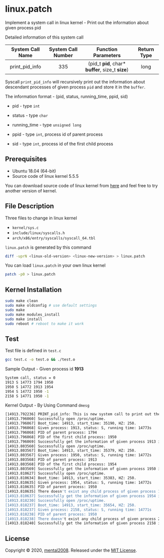 # linux.patch

Implement a system call in linux kernel - Print out the information about given process pid



Detailed information of this system call

| System Call Name | System Call Number |                Function Parameters                 | Return Type |
| :--------------: | :----------------: | :------------------------------------------------: | :---------: |
|  print_pid_info  |        335         | (pid_t **pid**, char* **buffer**, size_t **size**) |    long     |

Syscall ``print_pid_info`` will recursively print out the information about descendant processes of given process ``pid`` and store it in the ``buffer``.

The information format - (pid, status, running_time, ppid, sid)

- pid - type ``int`` 
- status - type ``char``
- running_time - type ``unsigned long``

- ppid - type ``int``, process id of parent process
- sid - type ``int``, process id of the first child process



## Prerequisites

- Ubuntu 18.04 (64-bit)
- Source code of linux kernel 5.5.5

You can download source code of linux kernel from [here](https://cdn.kernel.org/pub/linux/kernel/v5.x/linux-5.5.5.tar.xz) and feel free to try another version of kernel.



## File Description

Three files to change in linux kernel

- ``kernel/sys.c``
- ``include/linux/syscalls.h``
- ``arch/x86/entry/syscalls/syscall_64.tbl``



``linux.patch`` is generated by this command

```bash
diff -uprN <linux-old-version> <linux-new-version> > linux.patch
```



You can load ``linux.patch`` in your own linux kernel

```bash
patch -p0 > linux.patch
```



## Kernel Installation

```bash
sudo make clean
sudo make oldconfig # use default settings
sudo make
sudo make modules_install
sudo make install
sudo reboot # reboot to make it work
```



## Test

Test file is defined in ``test.c``

```bash
gcc test.c -o test.o && ./test.o
```



Sample Output - Given process id **1913**

```bash
System call, status = 0
1913 S 14773 1794 1950
1950 S 14772 1913 1954
1954 S 14772 1950 -1
2158 S 14771 1950 -1
```



Kernel Output - By Using Command ``dmesg``

```bash
[14913.792236] PRINT_pid_info: This is new system call to print out the information about descendant processes of given process 1913.
[14913.796060] Successfully open /proc/uptime.
[14913.796067] Boot_time: 14913, start_time: 35190, HZ: 250.
[14913.796068] Given process: 1913, status: S, running time: 14773s
[14913.796068] PID of parent process: 1794
[14913.796068] PID of the first child process: 1950
[14913.796069] Successfully get the information of given process 1913 in buffer.
[14913.803560] Successfully open /proc/uptime.
[14913.803567] Boot_time: 14913, start_time: 35379, HZ: 250.
[14913.803567] Given process: 1950, status: S, running time: 14772s
[14913.803568] PID of parent process: 1913
[14913.803568] PID of the first child process: 1954
[14913.803569] Successfully get the information of given process 1950 in buffer.
[14913.810627] Successfully open /proc/uptime.
[14913.810634] Boot_time: 14913, start_time: 35383, HZ: 250.
[14913.810635] Given process: 1954, status: S, running time: 14772s
[14913.810635] PID of parent process: 1950
[14913.810635] There doesn't exist any child process of given process 1954.
[14913.810637] Successfully get the information of given process 1954 in buffer.
[14913.818230] Successfully open /proc/uptime.
[14913.818237] Boot_time: 14913, start_time: 35654, HZ: 250.
[14913.818237] Given process: 2158, status: S, running time: 14771s
[14913.818238] PID of parent process: 1950
[14913.818238] There doesn't exist any child process of given process 2158.
[14913.818240] Successfully get the information of given process 2158 in buffer.
```



## License

Copyright © 2020, [mental2008](https://github.com/mental2008). Released under the [MIT License](https://github.com/mental2008/linux.patch/blob/master/LICENSE).
